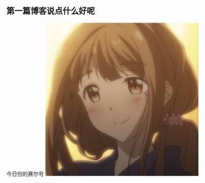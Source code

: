 ## 第一篇博客说点什么好呢



今日份的赛尔号
![图片已损坏](https://github.com/2687769088/2687769088.github.io/blob/master/assets/image/u%3D1578433578%2C167922616%26fm%3D15%26gp%3D0.png)

